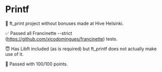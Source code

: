 # Printf
🎯 ft_print project without bonuses made at Hive Helsinki. 

✅ Passed all Francinette --strict (https://github.com/xicodomingues/francinette) tests.

😇 Has Libft included (as is required) but ft_printf does not actually make use of it.

🌟 Passed with 100/100 points. 
